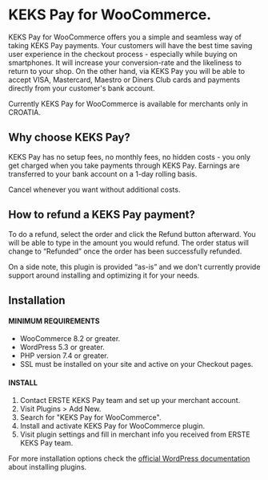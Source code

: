 
# KEKS Pay for WooCommerce.

KEKS Pay for WooCommerce offers you a simple and seamless way of taking KEKS Pay payments. Your customers will have the best time saving user experience in the checkout process - especially while buying on smartphones. It will increase your conversion-rate and the likeliness to return to your shop. On the other hand, via KEKS Pay you will be able to accept VISA, Mastercard, Maestro or Diners Club cards and payments directly from your customer's bank account.

Currently KEKS Pay for WooCommerce is available for merchants only in CROATIA.

## Why choose KEKS Pay?

KEKS Pay has no setup fees, no monthly fees, no hidden costs - you only get charged when you take payments through KEKS Pay. Earnings are transferred to your bank account on a 1-day rolling basis.

Cancel whenever you want without additional costs.

## How to refund a KEKS Pay payment?

To do a refund, select the order and click the Refund button afterward. You will be able to type in the amount you would refund. The order status will change to “Refunded” once the order has been successfully refunded.

On a side note, this plugin is provided “as-is” and we don't currently provide support around installing and optimizing it for your needs.

## Installation
#### MINIMUM REQUIREMENTS

* WooCommerce 8.2 or greater.
* WordPress 5.3 or greater.
* PHP version 7.4 or greater.
* SSL must be installed on your site and active on your Checkout pages.

#### INSTALL

1. Contact ERSTE KEKS Pay team and set up your merchant account.
2. Visit Plugins > Add New.
3. Search for "KEKS Pay for WooCommerce".
4. Install and activate KEKS Pay for WooCommerce plugin.
5. Visit plugin settings and fill in merchant info you received from ERSTE KEKS Pay team.

For more installation options check the [official WordPress documentation](https://wordpress.org/support/article/managing-plugins/#manual-plugin-installation) about installing plugins.


